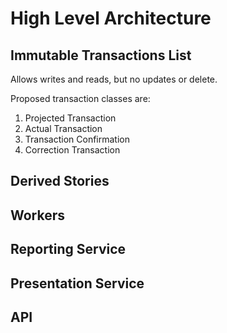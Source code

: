 # High Level Architecture
## Immutable Transactions List
Allows writes and reads, but no updates or delete.

Proposed transaction classes are:
1. Projected Transaction
1. Actual Transaction
1. Transaction Confirmation 
1. Correction Transaction

## Derived Stories
## Workers
## Reporting Service
## Presentation Service
## API
